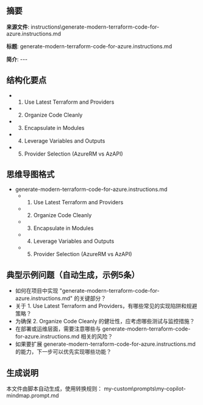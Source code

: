 ## 摘要

**来源文件**: instructions\generate-modern-terraform-code-for-azure.instructions.md

**标题**: generate-modern-terraform-code-for-azure.instructions.md

**简介**: ---

## 结构化要点

- 1. Use Latest Terraform and Providers
- 2. Organize Code Cleanly
- 3. Encapsulate in Modules
- 4. Leverage Variables and Outputs
- 5. Provider Selection (AzureRM vs AzAPI)

## 思维导图格式

- generate-modern-terraform-code-for-azure.instructions.md
  - 1. Use Latest Terraform and Providers
  - 2. Organize Code Cleanly
  - 3. Encapsulate in Modules
  - 4. Leverage Variables and Outputs
  - 5. Provider Selection (AzureRM vs AzAPI)

## 典型示例问题（自动生成，示例5条）

- 如何在项目中实现 "generate-modern-terraform-code-for-azure.instructions.md" 的关键部分？
- 关于 1. Use Latest Terraform and Providers，有哪些常见的实现陷阱和规避策略？
- 为确保 2. Organize Code Cleanly 的健壮性，应考虑哪些测试与监控措施？
- 在部署或运维层面，需要注意哪些与 generate-modern-terraform-code-for-azure.instructions.md 相关的风险？
- 如果要扩展 generate-modern-terraform-code-for-azure.instructions.md 的能力，下一步可以优先实现哪些功能？

## 生成说明

本文件由脚本自动生成，使用转换规则： my-custom\prompts\my-copilot-mindmap.prompt.md
